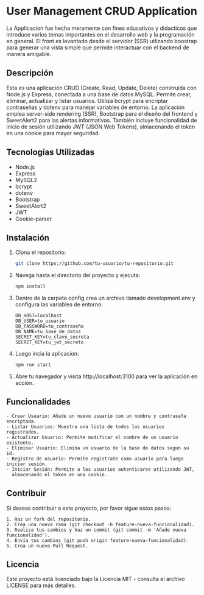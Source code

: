 # User Management CRUD Application

La Applicacion fue hecha meramente con fines educativos y didacticos que introduce varios temas importantes en el desarrollo web y la programación en general. El front es levantado desde el servidor (SSR) utlizando boostrap para generar una vista simple que permite interactuar con el backend de manera amigable.

## Descripción

Esta es una aplicación CRUD (Create, Read, Update, Delete) construida con Node.js y Express, conectada a una base de datos MySQL. Permite crear, eliminar, actualizar y listar usuarios. Utiliza bcrypt para encriptar contraseñas y dotenv para manejar variables de entorno. La aplicación emplea server-side rendering (SSR), Bootstrap para el diseño del frontend y SweetAlert2 para las alertas informativas. También incluye funcionalidad de inicio de sesión utilizando JWT (JSON Web Tokens), almacenando el token en una cookie para mayor seguridad.

## Tecnologías Utilizadas

- Node.js
- Express
- MySQL2
- bcrypt
- dotenv
- Bootstrap
- SweetAlert2
- JWT
- Cookie-parser

## Instalación

1. Clona el repositorio:

   ```bash
   git clone https://github.com/tu-usuario/tu-repositorio.git
   ```

2. Navega hasta el directorio del proyecto y ejecuta:

   ```bash
   npm install
   ```

3. Dentro de la carpeta config crea un archivo llamado development.env
   y configura las variables de entorno:
   ```development.env
   DB_HOST=localhost
   DB_USER=tu_usuario
   DB_PASSWORD=tu_contraseña
   DB_NAME=tu_base_de_datos
   SECRET_KEY=tu_clave_secreta
   SECRET_KEY=tu_jwt_secreto
   ```
4. Luego incia la aplicacion:

   ```bash
   npm run start
   ```

5. Abre tu navegador y visita http://localhost:3100 para ver la aplicación en acción.

## Funcionalidades

    - Crear Usuario: Añade un nuevo usuario con un nombre y contraseña encriptada.
    - Listar Usuarios: Muestra una lista de todos los usuarios registrados.
    - Actualizar Usuario: Permite modificar el nombre de un usuario existente.
    - Eliminar Usuario: Elimina un usuario de la base de datos segun su id.
    - Registro de usuario: Permite registrate como usuario para luego iniciar sesión.
    - Iniciar Sesión: Permite a los usuarios autenticarse utilizando JWT,
      almacenando el token en una cookie.

## Contribuir

Si deseas contribuir a este proyecto, por favor sigue estos pasos:

    1. Haz un fork del repositorio.
    2. Crea una nueva rama (git checkout -b feature-nueva-funcionalidad).
    3. Realiza tus cambios y haz un commit (git commit -m 'Añade nueva funcionalidad').
    4. Envía tus cambios (git push origin feature-nueva-funcionalidad).
    5. Crea un nuevo Pull Request.

## Licencia

Este proyecto está licenciado bajo la Licencia MIT - consulta el archivo LICENSE para más detalles.
